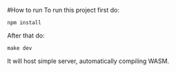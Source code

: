 #How to run
To run this project first do:
````
npm install
````
After that do:
````
make dev
````
It will host simple server, automatically compiling WASM.
